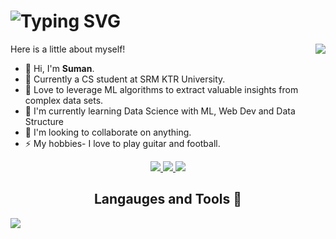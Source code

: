 <h1 align="center>
<a href="https://git.io/typing-svg"><img src="https://readme-typing-svg.demolab.com?font=Fira+Code&pause=1000&random=false&width=435&lines=print(%22Hello+world%F0%9F%91%80%22)" alt="Typing SVG" /></a>
</h1>
<img align="right" src="https://visitor-badge.laobi.icu/badge?page_id=Snugtroller.Suman-S&left_text=My%20Page%20Visitors"/>

Here is a little about myself!

* 👋 Hi, I'm <b>Suman</b>.
* 🏫 Currently a CS student at SRM KTR University.
* 👀 Love to leverage ML algorithms to extract valuable insights from complex data sets.
* 🌱 I'm currently learning Data Science with ML, Web Dev and Data Structure
* 💞 I'm looking to collaborate on anything.
* ⚡ My hobbies- I love to play guitar and football.

<div align="center">
<a href="https://www.linkedin.com/in/suman-s-7b1313211/">
	<img src= "https://img.shields.io/badge/LinkedIn-0077B5?style=for-the-badge&logo=linkedin&logoColor=white"/>
	</a>
 <a href="https://www.instagram.com/8_suman_8/">
 <img src="https://img.shields.io/badge/Instagram-E4405F?style=for-the-badge&logo=instagram&logoColor=white"/>
 </a>
<a href="https://suman-portolio-at2s.vercel.app/">
<img src="https://img.shields.io/badge/Portfolio-255E63?style=for-the-badge&logo=About.me&logoColor=white"/>
</a>

</br>
<h2>Langauges and Tools 🔨</h2>
<p align="left">
  <a href="https://skillicons.dev">
    <img src="https://skillicons.dev/icons?i=c,cpp,css,flask,html,java,js,matlab,mysql,nextjs,npm,opencv,py,react,solidity,tensorflow,ts,vscode,r,discord" />
  </a>
</p>





